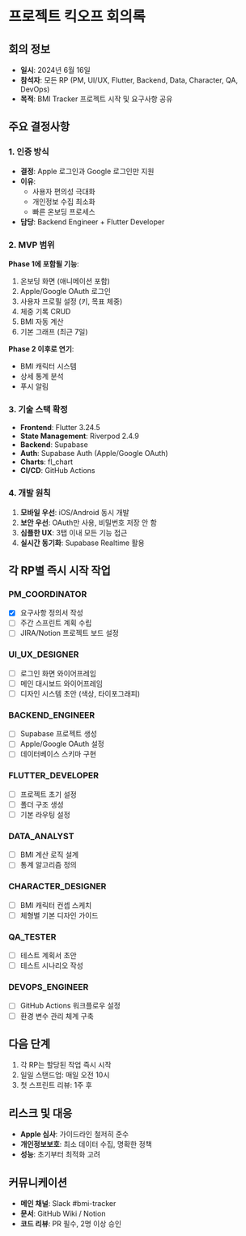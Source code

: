 # 프로젝트 킥오프 회의록

## 회의 정보
- **일시**: 2024년 6월 16일
- **참석자**: 모든 RP (PM, UI/UX, Flutter, Backend, Data, Character, QA, DevOps)
- **목적**: BMI Tracker 프로젝트 시작 및 요구사항 공유

## 주요 결정사항

### 1. 인증 방식
- **결정**: Apple 로그인과 Google 로그인만 지원
- **이유**: 
  - 사용자 편의성 극대화
  - 개인정보 수집 최소화
  - 빠른 온보딩 프로세스
- **담당**: Backend Engineer + Flutter Developer

### 2. MVP 범위
**Phase 1에 포함될 기능**:
1. 온보딩 화면 (애니메이션 포함)
2. Apple/Google OAuth 로그인
3. 사용자 프로필 설정 (키, 목표 체중)
4. 체중 기록 CRUD
5. BMI 자동 계산
6. 기본 그래프 (최근 7일)

**Phase 2 이후로 연기**:
- BMI 캐릭터 시스템
- 상세 통계 분석
- 푸시 알림

### 3. 기술 스택 확정
- **Frontend**: Flutter 3.24.5
- **State Management**: Riverpod 2.4.9
- **Backend**: Supabase
- **Auth**: Supabase Auth (Apple/Google OAuth)
- **Charts**: fl_chart
- **CI/CD**: GitHub Actions

### 4. 개발 원칙
1. **모바일 우선**: iOS/Android 동시 개발
2. **보안 우선**: OAuth만 사용, 비밀번호 저장 안 함
3. **심플한 UX**: 3탭 이내 모든 기능 접근
4. **실시간 동기화**: Supabase Realtime 활용

## 각 RP별 즉시 시작 작업

### PM_COORDINATOR
- [x] 요구사항 정의서 작성
- [ ] 주간 스프린트 계획 수립
- [ ] JIRA/Notion 프로젝트 보드 설정

### UI_UX_DESIGNER  
- [ ] 로그인 화면 와이어프레임
- [ ] 메인 대시보드 와이어프레임
- [ ] 디자인 시스템 초안 (색상, 타이포그래피)

### BACKEND_ENGINEER
- [ ] Supabase 프로젝트 생성
- [ ] Apple/Google OAuth 설정
- [ ] 데이터베이스 스키마 구현

### FLUTTER_DEVELOPER
- [ ] 프로젝트 초기 설정
- [ ] 폴더 구조 생성
- [ ] 기본 라우팅 설정

### DATA_ANALYST
- [ ] BMI 계산 로직 설계
- [ ] 통계 알고리즘 정의

### CHARACTER_DESIGNER
- [ ] BMI 캐릭터 컨셉 스케치
- [ ] 체형별 기본 디자인 가이드

### QA_TESTER
- [ ] 테스트 계획서 초안
- [ ] 테스트 시나리오 작성

### DEVOPS_ENGINEER
- [ ] GitHub Actions 워크플로우 설정
- [ ] 환경 변수 관리 체계 구축

## 다음 단계
1. 각 RP는 할당된 작업 즉시 시작
2. 일일 스탠드업: 매일 오전 10시
3. 첫 스프린트 리뷰: 1주 후

## 리스크 및 대응
- **Apple 심사**: 가이드라인 철저히 준수
- **개인정보보호**: 최소 데이터 수집, 명확한 정책
- **성능**: 초기부터 최적화 고려

## 커뮤니케이션
- **메인 채널**: Slack #bmi-tracker
- **문서**: GitHub Wiki / Notion
- **코드 리뷰**: PR 필수, 2명 이상 승인
